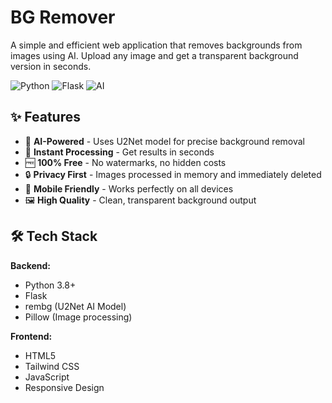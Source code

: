 # BG Remover

A simple and efficient web application that removes backgrounds from images using AI. Upload any image and get a transparent background version in seconds.

![Python](https://img.shields.io/badge/Python-3.8%2B-blue)
![Flask](https://img.shields.io/badge/Flask-2.3.0-lightgrey)
![AI](https://img.shields.io/badge/AI-Powered-orange)

## ✨ Features

- 🎯 **AI-Powered** - Uses U2Net model for precise background removal
- 🚀 **Instant Processing** - Get results in seconds
- 🆓 **100% Free** - No watermarks, no hidden costs
- 🔒 **Privacy First** - Images processed in memory and immediately deleted
- 📱 **Mobile Friendly** - Works perfectly on all devices
- 🖼️ **High Quality** - Clean, transparent background output

## 🛠️ Tech Stack

**Backend:**
- Python 3.8+
- Flask
- rembg (U2Net AI Model)
- Pillow (Image processing)

**Frontend:**
- HTML5
- Tailwind CSS
- JavaScript
- Responsive Design


